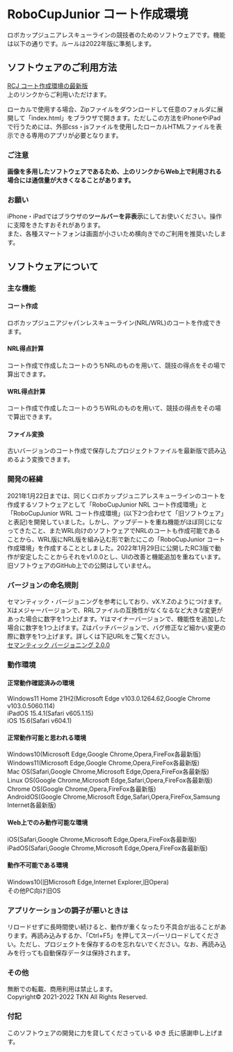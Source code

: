 # RoboCupJunior コート作成環境
ロボカップジュニアレスキューラインの競技者のためのソフトウェアです。機能は以下の通りです。ルールは2022年版に準拠します。

## ソフトウェアのご利用方法
[RCJ コート作成環境の最新版](https://tkn5100.github.io/RCJ_Rescue_Simulator/ "RCJ コート作成環境")  
上のリンクからご利用いただけます。  
  
ローカルで使用する場合、Zipファイルをダウンロードして任意のフォルダに展開して「index.html」をブラウザで開きます。ただしこの方法をiPhoneやiPadで行うためには、外部css・jsファイルを使用したローカルHTMLファイルを表示できる専用のアプリが必要となります。

### ご注意
**画像を多用したソフトウェアであるため、上のリンクからWeb上で利用される場合には通信量が大きくなることがあります。**

### お願い
iPhone・iPadではブラウザの**ツールバーを非表示**にしてお使いください。操作に支障をきたすおそれがあります。  
また、各種スマートフォンは画面が小さいため横向きでのご利用を推奨いたします。

## ソフトウェアについて
### 主な機能
#### コート作成
ロボカップジュニアジャパンレスキューライン(NRL/WRL)のコートを作成できます。
#### NRL得点計算
コート作成で作成したコートのうちNRLのものを用いて、競技の得点をその場で算出できます。
#### WRL得点計算
コート作成で作成したコートのうちWRLのものを用いて、競技の得点をその場で算出できます。
#### ファイル変換
古いバージョンのコート作成で保存したプロジェクトファイルを最新版で読み込めるよう変換できます。

### 開発の経緯
2021年1月22日までは、同じくロボカップジュニアレスキューラインのコートを作成するソフトウェアとして「RoboCupJunior NRL コート作成環境」と「RoboCupJunior WRL コート作成環境」(以下2つ合わせて「旧ソフトウェア」と表記)を開発していました。しかし、アップデートを重ね機能がほぼ同じになってきたこと、またWRL向けのソフトウェアでNRLのコートも作成可能であることから、WRL版にNRL版を組み込む形で新たにこの「RoboCupJunior コート作成環境」を作成することとしました。2022年1月29日に公開したRC3版で動作が安定したことからそれをv1.0.0とし、UIの改善と機能追加を重ねています。旧ソフトウェアのGitHub上での公開はしていません。

### バージョンの命名規則
セマンティック・バージョニングを参考にしており、vX.Y.Zのようにつけます。Xはメジャーバージョンで、RRLファイルの互換性がなくなるなど大きな変更があった場合に数字を1つ上げます。Yはマイナーバージョンで、機能性を追加した場合に数字を1つ上げます。Zはパッチバージョンで、バグ修正など細かい変更の際に数字を1つ上げます。詳しくは下記URLをご覧ください。  
[セマンティック バージョニング 2.0.0](https://semver.org/lang/ja/ "セマンティック バージョニング 2.0.0")

### 動作環境
#### 正常動作確認済みの環境
Windows11 Home 21H2(Microsoft Edge v103.0.1264.62,Google Chrome v103.0.5060.114)  
iPadOS 15.4.1(Safari v605.1.15)  
iOS 15.6(Safari v604.1)
#### 正常動作可能と思われる環境
Windows10(Microsoft Edge,Google Chrome,Opera,FireFox各最新版)  
Windows11(Microsoft Edge,Google Chrome,Opera,FireFox各最新版)  
Mac OS(Safari,Google Chrome,Microsoft Edge,Opera,FireFox各最新版)  
Linux OS(Google Chrome,Microsoft Edge,Safari,Opera,FireFox各最新版)  
Chrome OS(Google Chrome,Opera,FireFox各最新版)  
AndroidOS(Google Chrome,Microsoft Edge,Safari,Opera,FireFox,Samsung Internet各最新版)
#### Web上でのみ動作可能な環境
iOS(Safari,Google Chrome,Microsoft Edge,Opera,FireFox各最新版)  
iPadOS(Safari,Google Chrome,Microsoft Edge,Opera,FireFox各最新版)
#### 動作不可能である環境
Windows10(旧Microsoft Edge,Internet Explorer,旧Opera)  
その他PC向け旧OS

### アプリケーションの調子が悪いときは
リロードせずに長時間使い続けると、動作が重くなったり不具合が出ることがあります。再読み込みするか、「Ctrl+F5」を押してスーパーリロードしてください。ただし、プロジェクトを保存するのを忘れないでください。なお、再読み込みを行っても自動保存データは保持されます。
### その他
無断での転載、商用利用は禁止します。  
Copyright&copy; 2021-2022 TKN All Rights Reserved.
### 付記
このソフトウェアの開発に力を貸してくださっている ゆき 氏に感謝申し上げます。